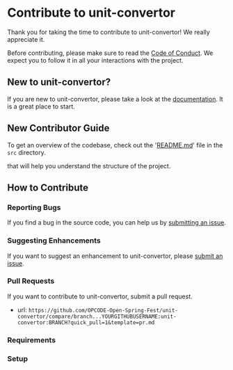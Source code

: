 # Contribute to unit-convertor

Thank you for taking the time to contribute to unit-convertor! We really appreciate it. 

Before contributing, please make sure to read the [Code of Conduct](../../CODE_OF_CONDUCT.md). We expect you to follow it in all your interactions with the project.

## New to unit-convertor?

If you are new to unit-convertor, please take a look at the [documentation](./Project_Tour.md). It is a great place to start.

## New Contributor Guide

To get an overview of the codebase, check out the '[README.md](../src/README.md)' file in the `src` directory.

that will help you understand the structure of the project.

## How to Contribute

### Reporting Bugs

If you find a bug in the source code, you can help us by [submitting an issue](../ISSUE_TEMPLATE/bug_report.yaml).

### Suggesting Enhancements

If you want to suggest an enhancement to unit-convertor, please [submit an issue](../ISSUE_TEMPLATE/feature_request.yaml).

### Pull Requests

If you want to contribute to unit-convertor, submit a pull request.

- url: `https://github.com/OPCODE-Open-Spring-Fest/unit-convertor/compare/branch...YOURGITHUBUSERNAME:unit-convertor:BRANCH?quick_pull=1&template=pr.md`
  
### Requirements


### Setup

